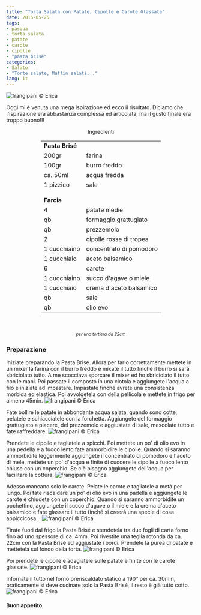 ```yaml
---
title: "Torta Salata con Patate, Cipolle e Carote Glassate"
date: 2015-05-25
tags:
- pasqua
- torta salata
- patate
- carote
- cipolle
- "pasta brisé"
categories:
- Salato
- "Torte salate, Muffin salati..."
lang: it
---
```

![](header.jpg "frangipani © Erica")

Oggi mi è venuta una mega ispirazione ed ecco il risultato. Diciamo che l'ispirazione era abbastanza complessa ed articolata, ma il gusto finale era troppo buono!!!


<div id="wrapper" style="text-align: center">
  <div id="yourdiv" style="display: inline-block;">
    <div class="ingredients">
      <div class="ingredients-title">Ingredienti</div>
      <table>
        <tbody>
          <tr>
            <td colspan="2"><b>Pasta Brisé</b></td>
          </tr>
          <tr>
            <td>200gr</td>
            <td>farina</td>
          </tr>
          <tr>
            <td>100gr</td>
            <td>burro freddo</td>
          </tr>
          <tr>
            <td>ca. 50ml</td>
            <td>acqua fredda</td>
          </tr>
          <tr>
            <td>1 pizzico</td>
            <td>sale</td>
          </tr>
          <tr style="height: 15px;"></tr>
          <tr>          
            <td colspan="2"><b>Farcia</b></td>
          </tr>
          <tr>
            <td>4</td>
            <td>patate medie</td>
          </tr>
          <tr>
            <td>qb</td>
            <td>formaggio grattugiato</td>
          </tr>
          <tr>
            <td>qb</td>
            <td>prezzemolo</td>
          </tr>
          <tr>
            <td>2</td>
            <td>cipolle rosse di tropea</td>
          </tr>
          <tr>
            <td>1 cucchiaino</td>
            <td>concentrato di pomodoro</td>
          </tr>
          <tr>
            <td>1 cucchiaio</td>
            <td>aceto balsamico</td>
          </tr>
          <tr>
            <td>6</td>
            <td>carote</td>
          </tr>
          <tr>
            <td>1 cucchiaino</td>
            <td>succo d'agave o miele</td>
          </tr>
          <tr>
            <td>1 cucchiaio</td>
            <td>crema d'aceto balsamico</td>
          </tr>
          <tr>
            <td>qb</td>
            <td>sale</td>
          </tr>
          <tr>
            <td>qb</td>
            <td>olio evo</td>
          </tr>
        </tbody>
      </table>
      <br></br>
      <i class="pull-right" style="font-size: 80%;">per una tortiera da 22cm</i>
    </div>
  </div>
</div>


<h3>
  <font color="grey">
    <i class="fa-solid fa-gears"></i>
  </font> Preparazione
</h3>

Iniziate preparando la Pasta Brisé. Allora per farlo correttamente mettete in un mixer la farina con il burro freddo e mixate il tutto finché il burro si sarà sbriciolato tutto. A me scocciava sporcare il mixer ed ho sbriciolato il tutto con le mani. Poi passate il composto in una ciotola e aggiungete l'acqua a filo e iniziate ad impastare. Impastate finché avrete una consistenza morbida ed elastica. Poi avvolgetela con della pellicola e mettete in frigo per almeno 45min.
![](brise.jpg "frangipani © Erica")

Fate bollire le patate in abbondante acqua salata, quando sono cotte, pelatele e schiacciatele con la forchetta. Aggiungete del formaggio grattugiato a piacere, del prezzemolo e aggiustate di sale, mescolate tutto e fate raffreddare.
![](patate.jpg "frangipani © Erica")

Prendete le cipolle e tagliatele a spicchi. Poi mettete un po' di olio evo in una pedella e a fuoco lento fate ammorbidire le cipolle. Quando si saranno ammorbidite leggermente aggiungete il concentrato di pomodoro e l'aceto di mele, mettete un po' d'acqua e finite di cuocere le cipolle a fuoco lento chiuse con un coperchio. Se c'è bisogno aggiungete dell'acqua per facilitare la cottura.
![](cipolle.jpg "frangipani © Erica")

Adesso mancano solo le carote. Pelate le carote e tagliatele a metà per lungo. Poi fate riscaldare un po' di olio evo in una padella e aggiungete le carote e chiudete con un coperchio. Quando si saranno ammorbidite un pochettino, aggiungete il succo d'agave o il miele e la crema d'aceto balsamico e fate glassare il tutto finché si creerà una specie di cosa appiccicosa...
![](carote.jpg "frangipani © Erica")

Tirate fuori dal frigo la Pasta Brisé e stendetela tra due fogli di carta forno fino ad uno spessore di ca. 4mm. Poi rivestite una teglia rotonda da ca. 22cm con la Pasta Brisé ed aggiustate i bordi. Prendete la purea di patate e mettetela sul fondo della torta.
![](teglia1.jpg "frangipani © Erica")

Poi prendete le cipolle e adagiatele sulle patate e finite con le carote glassate.
![](teglia2.jpg "frangipani © Erica")

Infornate il tutto nel forno preriscaldato statico a 190° per ca. 30min, praticamente si deve cucinare solo la Pasta Brisé, il resto è già tutto cotto.
![](risultato.jpg "frangipani © Erica")

<h4>Buon appetito
  <font color="red">
    <i class="fa-regular fa-face-smile"></i>
  </font>
</h4>
